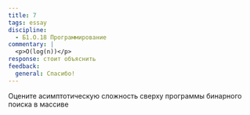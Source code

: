 ```yaml
---
title: 7
tags: essay
discipline:
  - Б1.О.18 Программирование
commentary: |
  <p>O(log(n))</p>
response: стоит объяснить
feedback:
  general: Cпасибо!
---
```


Оцените асимптотическую сложность сверху программы бинарного поиска в массиве